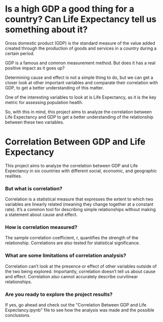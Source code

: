 # Is a high GDP a good thing for a country? Can Life Expectancy tell us something about it?

Gross domestic product (GDP) is the standard measure of the value added created through the production of goods and services in a country during a certain period.

GDP is a famous and common measurement method. But does it has a real positive impact as it goes up? 

Determining cause and effect is not a simple thing to do, but we can get a closer look at other important variables and comparate their correlation with GDP, to get a better understanding of this matter.

One of the interesting variables to look at is Life Expectancy, as it is the key metric for assessing population health. 

So, with this in mind, this project aims to analyze the correlation between Life Expectancy and GDP to get a better understanding of the relationship between these two variables.

# Correlation Between GDP and Life Expectancy
This project aims to analyze the correlation between GDP and Life Expectancy in six countries with different social, economic, and geographic realities. 

### But what is correlation? 
Correlation is a statistical measure that expresses the extent to which two variables are linearly related (meaning they change together at a constant rate). It’s a common tool for describing simple relationships without making a statement about cause and effect.

### How is correlation measured?
The sample correlation coefficient, r, quantifies the strength of the relationship. Correlations are also tested for statistical significance.

### What are some limitations of correlation analysis?
Correlation can’t look at the presence or effect of other variables outside of the two being explored. Importantly, correlation doesn’t tell us about cause and effect. Correlation also cannot accurately describe curvilinear relationships.

### Are you ready to explore the project results?
If yes, go ahead and check out the "Correlation Between GDP and Life Expectancy.ipynb" file to see how the analysis was made and the possible conclusions. 


